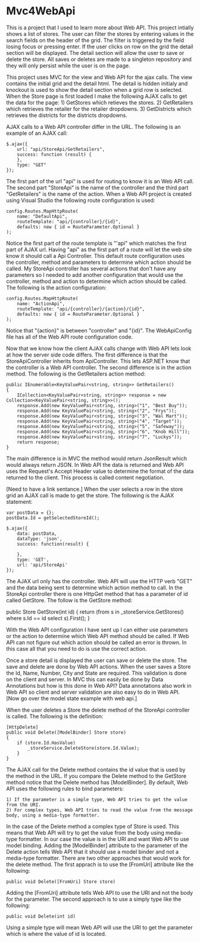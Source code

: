 Mvc4WebApi
==========

This is a project that I used to learn more about Web API. This project intially shows a list of stores. The user can filter the stores by entering values in the search fields on the header of the grid. The filter is triggered by the field losing focus or pressing enter. If the user clicks on row on the grid the detail section will be displayed. The detail section will allow the user to save or delete the store. All saves or deletes are  made to a singleton repository and they will only persist while the user is on the page.

This project uses MVC for the view and Web API for the ajax calls. The view contains the initial grid and the detail html. The detail is hidden initialy and knockout is used to show the detail section when a grid row is selected. When the Store page is first loaded I make the following AJAX calls to get the data for the page:
	1) GetStores which retieves the stores.
	2) GetRetailers which retrieves the retailer for the retailer dropdowns.
	3) GetDistricts which retrieves the districts for the districts dropdowns.
	
AJAX calls to a Web API controller differ in the URL. The following is an example of an AJAX call:

	$.ajax({
		url: "api/StoreApi/GetRetailers",
		success: function (result) {
		},
		type: "GET"
	});

The first part of the url "api" is used for routing to know it is an Web API call. The second part "StoreApi" is the name of the controller and the third part "GetRetailers" is the name of the action. When a Web API project is created using Visual Studio the following route configuration is used:

	config.Routes.MapHttpRoute(
		name: "DefaultApi",
		routeTemplate: "api/{controller}/{id}",
		defaults: new { id = RouteParameter.Optional }
	);

Notice the first part of the route template is "'api" which matches the first part of AJAX url. Having "api" as the first part of a route will let the web site know it should call a Api Controller. This default route configuration uses the controller, method and parameters to determine which action should be called. My StoreApi controller has several actions that don't have any parameters so I needed to add another configuration that would use the controller, method and action to determine which action should be called. The following is the action configuration:

	config.Routes.MapHttpRoute(
		name: "ActionApi",
		routeTemplate: "api/{controller}/{action}/{id}",
		defaults: new { id = RouteParameter.Optional }
	);

Notice that "{action}" is between "controller" and "{id}". The WebApiConfig file has all of the Web API route configuration code.

Now that we know how the client AJAX calls change with Web API lets look at how the server side code differs. The first difference is that the StoreApiController inherits from ApiController. This lets ASP.NET know that the controller is a Web API controller. The second difference is in the action method. The following is the GetRetailers action method:

	public IEnumerable<KeyValuePair<string, string>> GetRetailers()
	{
		ICollection<KeyValuePair<string, string>> response = new Collection<KeyValuePair<string, string>>();
		response.Add(new KeyValuePair<string, string>("1", "Best Buy"));
		response.Add(new KeyValuePair<string, string>("2", "Frys"));
		response.Add(new KeyValuePair<string, string>("3", "Wal Mart"));
		response.Add(new KeyValuePair<string, string>("4", "Target"));
		response.Add(new KeyValuePair<string, string>("5", "Safeway"));
		response.Add(new KeyValuePair<string, string>("6", "Knob Hill"));
		response.Add(new KeyValuePair<string, string>("7", "Luckys"));
		return response;
	}

The main difference is in MVC the method would return JsonResult which would always return JSON. In Web API the data is returned and Web API uses the Request's Accept Header value to determine the format of the data returned to the client. This process is called content negotiation.

[Need to have a link sentance.]
When the user selects a row in the store grid an AJAX call is made to get the store. The following is the AJAX statement:

	var postData = {};
    postData.Id = getSelectedStoreId();

    $.ajax({
        data: postData,
        dataType: 'json',
        success: function(result) {
		
        },
        type: 'GET',
        url: 'api/StoreApi'
    });
	
The AJAX url only has the controller. Web API will use the HTTP verb "GET" and the data being sent to determine which action method to call. In the StoreApi controller there is one HttpGet method that has a parameter of id called GetStore. The follow is the GetStore method:

public Store GetStore(int id)
{
    return (from s in _storeService.GetStores()
            where s.Id == id
            select s).First();
}

With the Web API configuration I have sent up I can either use parameters or the action to determine which Web API method should be called. If Web API can not figure out which action should be called an error is thrown. In this case all that you need to do is use the correct action.

Once a store detail is displayed the user can save or delete the store. The save and delete are done by Web API actions. When the user saves a Store the Id, Name, Number, City and State are required. This validation is done on the client and server. In MVC this can easily be done by Data Annotations but how is this done in Web API? Data annotations also work in Web API so client and server validation are also easy to do in Web API. [Now go over the model state example with web api.]

When the user deletes a Store the delete method of the StoreApi controller is called. The following is the definition:

	[HttpDelete]
	public void Delete([ModelBinder] Store store)
	{
		if (store.Id.HasValue)
			_storeService.DeleteStore(store.Id.Value);
		}
	}
	
The AJAX call for the Delete method contains the id value that is used by the method in the URL. If you compare the Delete method to the GetStore method notice that the Delete method has [ModelBinder]. By default, Web API uses the following rules to bind parameters:

	1) If the parameter is a simple type, Web API tries to get the value from the URI.
	2) For complex types, Web API tries to read the value from the message body, using a media-type formatter.
	
In the case of the Delete method a complex type of Store is used. This means that Web API will try to get the value from the body using media-type formatter. In our case the value is in the URI and want Web API to use model binding. Adding the [ModelBinder] attribute to the parameter of the Delete action tells Web API that it should use a model binder and not a media-type formatter. There are two other approaches that would work for the delete method. The first apprach is to use the [FromUri] attribute like the following:
	
	public void Delete([FromUri] Store store)
	
Adding the [FromUri] attribute tells Web API to use the URI and not the body for the parameter. The second approach is to use a simply type like the following:

	public void Delete(int id)
	
Using a simple type will mean Web API will use the URI to get the parameter which is where the value of id is located.







	